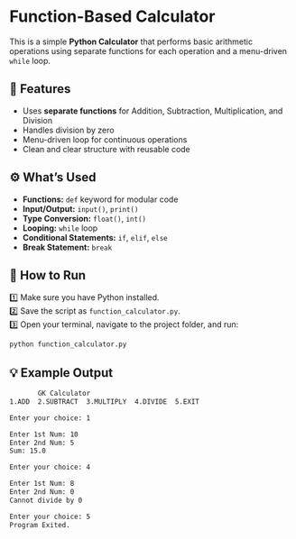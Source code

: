 # Function-Based Calculator

This is a simple **Python Calculator** that performs basic arithmetic operations using separate functions for each operation and a menu-driven `while` loop.

## 📌 Features

- Uses **separate functions** for Addition, Subtraction, Multiplication, and Division  
- Handles division by zero  
- Menu-driven loop for continuous operations  
- Clean and clear structure with reusable code

## ⚙️ What’s Used

- **Functions:** `def` keyword for modular code  
- **Input/Output:** `input()`, `print()`  
- **Type Conversion:** `float()`, `int()`  
- **Looping:** `while` loop  
- **Conditional Statements:** `if`, `elif`, `else`  
- **Break Statement:** `break`

## 🚀 How to Run

1️⃣ Make sure you have Python installed.  
2️⃣ Save the script as `function_calculator.py`.  
3️⃣ Open your terminal, navigate to the project folder, and run:  
```bash
python function_calculator.py
```

## 💡 Example Output
```bash
       GK Calculator         
1.ADD  2.SUBTRACT  3.MULTIPLY  4.DIVIDE  5.EXIT

Enter your choice: 1

Enter 1st Num: 10
Enter 2nd Num: 5
Sum: 15.0

Enter your choice: 4

Enter 1st Num: 8
Enter 2nd Num: 0
Cannot divide by 0

Enter your choice: 5
Program Exited.
```
